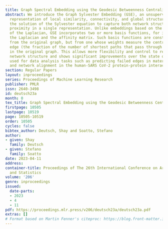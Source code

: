 ```yaml
---
title: Graph Spectral Embedding using the Geodesic Betweenness Centrality
abstract: We introduce the Graph Sylvester Embedding (GSE), an unsupervised graph
  representation of local similarity, connectivity, and global structure. GSE uses
  the solution of the Sylvester equation to capture both network structure and neighborhood
  proximity in a single representation. Unlike embeddings based on the eigenvectors
  of the Laplacian, GSE incorporates two or more basis functions, for instance using
  the Laplacian and the affinity matrix. Such basis functions are constructed not
  from the original graph, but from one whose weights measure the centrality of an
  edge (the fraction of the number of shortest paths that pass through that edge)
  in the original graph. This allows more flexibility and control to represent complex
  network structure and shows significant improvements over the state of the art when
  used for data analysis tasks such as predicting failed edges in material science
  and network alignment in the human-SARS CoV-2 protein-protein interactome.
section: Regular Papers
layout: inproceedings
series: Proceedings of Machine Learning Research
publisher: PMLR
issn: 2640-3498
id: deutsch23a
month: 0
tex_title: Graph Spectral Embedding using the Geodesic Betweenness Centrality
firstpage: 10505
lastpage: 10519
page: 10505-10519
order: 10505
cycles: false
bibtex_author: Deutsch, Shay and Soatto, Stefano
author:
- given: Shay
  family: Deutsch
- given: Stefano
  family: Soatto
date: 2023-04-11
address:
container-title: Proceedings of The 26th International Conference on Artificial Intelligence
  and Statistics
volume: '206'
genre: inproceedings
issued:
  date-parts:
  - 2023
  - 4
  - 11
pdf: https://proceedings.mlr.press/v206/deutsch23a/deutsch23a.pdf
extras: []
# Format based on Martin Fenner's citeproc: https://blog.front-matter.io/posts/citeproc-yaml-for-bibliographies/
---
```

